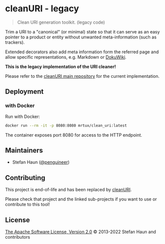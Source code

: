 # cleanURI - legacy

> Clean URI generation toolkit. (legacy code)

Trim a URI to a "canonical" (or minimal) state so that it can serve as an easy pointer to a product or entity without unwanted meta-information (such as trackers).

Extended decorators also add meta information form the referred page and allow specific representations, e.g. Markdown or [DokuWiki](https://www.dokuwiki.org/).

**This is the legacy implementation of the URI cleaner!**

Please refer to the [cleanURI main repository](https://github.com/penguineer/cleanURI) for the current implementation.


## Deployment

### with Docker

Run with Docker:
```bash
docker run --rm -it -p 8080:8080 mrtux/clean_uri:latest
```

The container exposes port 8080 for access to the HTTP endpoint.


## Maintainers

* Stefan Haun ([@penguineer](https://github.com/penguineer))


## Contributing

This project is end-of-life and has been replaced by [cleanURI](https://github.com/penguineer/cleanURI).

Please check that project and the linked sub-projects if you want to use or contribute to this tool!

## License

[The Apache Software License, Version 2.0](LICENSE.txt) © 2013-2022 Stefan Haun and contributors
